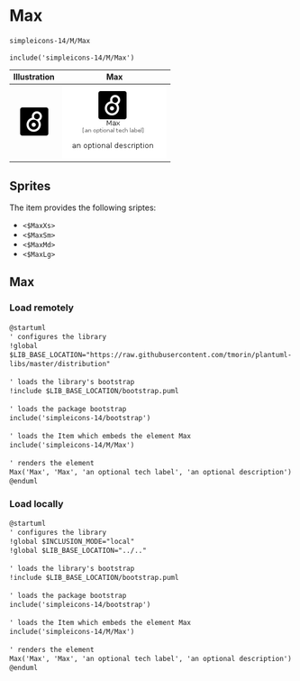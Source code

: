 # Max


```text
simpleicons-14/M/Max
```

```text
include('simpleicons-14/M/Max')
```



| Illustration | Max |
| :---: | :---: |
| ![illustration for Illustration](../../simpleicons-14/M/Max.png) | ![illustration for Max](../../simpleicons-14/M/Max.Local.png) |



## Sprites
The item provides the following sriptes:

- `<$MaxXs>`
- `<$MaxSm>`
- `<$MaxMd>`
- `<$MaxLg>`





## Max

### Load remotely
```plantuml
@startuml
' configures the library
!global $LIB_BASE_LOCATION="https://raw.githubusercontent.com/tmorin/plantuml-libs/master/distribution"

' loads the library's bootstrap
!include $LIB_BASE_LOCATION/bootstrap.puml

' loads the package bootstrap
include('simpleicons-14/bootstrap')

' loads the Item which embeds the element Max
include('simpleicons-14/M/Max')

' renders the element
Max('Max', 'Max', 'an optional tech label', 'an optional description')
@enduml
```

### Load locally
```plantuml
@startuml
' configures the library
!global $INCLUSION_MODE="local"
!global $LIB_BASE_LOCATION="../.."

' loads the library's bootstrap
!include $LIB_BASE_LOCATION/bootstrap.puml

' loads the package bootstrap
include('simpleicons-14/bootstrap')

' loads the Item which embeds the element Max
include('simpleicons-14/M/Max')

' renders the element
Max('Max', 'Max', 'an optional tech label', 'an optional description')
@enduml
```

